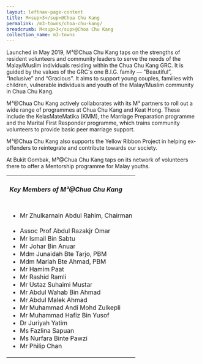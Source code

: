 ```yaml
---
layout: leftnav-page-content
title: M<sup>3</sup>@Choa Chu Kang
permalink: /m3-towns/choa-chu-kang/
breadcrumb: M<sup>3</sup>@Choa Chu Kang
collection_name: m3-towns
---
```


Launched in May 2019, M³@Chua Chu Kang taps on the strengths of resident volunteers and community leaders to serve the needs of the Malay/Muslim individuals residing within the Chua Chu Kang GRC. It is guided by the values of the GRC's one B.I.G. family — "Beautiful”, “Inclusive” and “Gracious”. It aims to support young couples, families with children, vulnerable individuals and youth of the Malay/Muslim community in Chua Chu Kang. 

M³@Chua Chu Kang actively collaborates with its M³ partners to roll out a wide range of programmes at Chua Chu Kang and Keat Hong. These include the KelasMateMatika (KMM), the Marriage Preparation programme and the Marital First Responder programme, which trains community volunteers to provide basic peer marriage support.  

M³@Chua Chu Kang also supports the Yellow Ribbon Project in helping ex-offenders to reintegrate and contribute towards our society. 

At Bukit Gombak, M³@Chua Chu Kang taps on its network of volunteers there to offer a Mentorship programme for Malay youths.

<table class="table-h">
  <tr>
  <td><h5>Key Members of M³@Chua Chu Kang</h5></td>
  </tr>
  <tr>
  <td>
    <ul>
      <li>Mr Zhulkarnain Abdul Rahim, Chairman</li><br>
      <li>Assoc Prof Abdul Razakjr Omar</li>
      <li>Mr Ismail Bin Sabtu</li>
<li>Mr Johar Bin Anuar</li>
<li>Mdm Junaidah Bte Tarjo, PBM</li>
<li>Mdm Mariah Bte Ahmad, PBM</li>
<li>Mr Hamim Paat</li>
<li>Mr Rashid Ramli</li>
<li>Mr Ustaz Suhaimi Mustar</li>
<li>Mr Abdul Wahab Bin Ahmad</li>
<li>Mr Abdul Malek Ahmad</li>
<li>Mr Muhammad Andi Mohd Zulkepli</li>
<li>Mr Muhammad Hafiz Bin Yusof</li>
<li>Dr Juriyah Yatim</li>
<li>Ms Fazlina Sapuan</li>
<li>Ms Nurfara Binte Pawzi</li>
<li>Mr Philip Chan</li>
    </ul>
    </td>
  </tr>
  </table>
  


